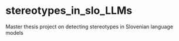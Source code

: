# stereotypes_in_slo_LLMs
Master thesis project on detecting stereotypes in Slovenian language models
